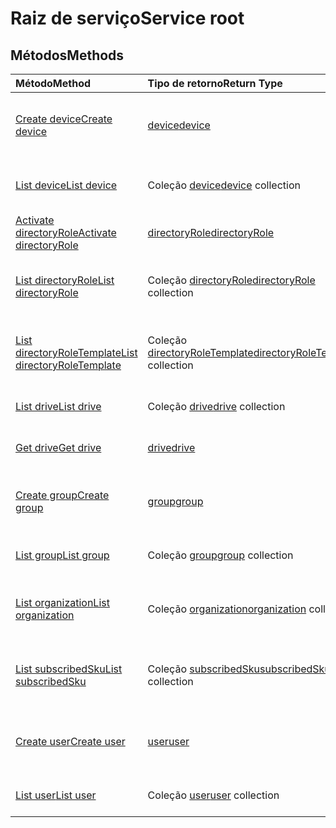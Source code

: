 # <a name="service-root"></a><span data-ttu-id="c7c18-101">Raiz de serviço</span><span class="sxs-lookup"><span data-stu-id="c7c18-101">Service root</span></span>


## <a name="methods"></a><span data-ttu-id="c7c18-102">Métodos</span><span class="sxs-lookup"><span data-stu-id="c7c18-102">Methods</span></span>



| <span data-ttu-id="c7c18-103">Método</span><span class="sxs-lookup"><span data-stu-id="c7c18-103">Method</span></span>           | <span data-ttu-id="c7c18-104">Tipo de retorno</span><span class="sxs-lookup"><span data-stu-id="c7c18-104">Return Type</span></span>    |<span data-ttu-id="c7c18-105">Descrição</span><span class="sxs-lookup"><span data-stu-id="c7c18-105">Description</span></span>|
|:---------------|:--------|:----------|
|[<span data-ttu-id="c7c18-106">Create device</span><span class="sxs-lookup"><span data-stu-id="c7c18-106">Create device</span></span>](../api/device_post_devices.md) |[<span data-ttu-id="c7c18-107">device</span><span class="sxs-lookup"><span data-stu-id="c7c18-107">device</span></span>](device.md)| <span data-ttu-id="c7c18-108">Crie um novo dispositivo postando na coleção de dispositivos.</span><span class="sxs-lookup"><span data-stu-id="c7c18-108">Create a new device by posting to the devices collection.</span></span>|
|[<span data-ttu-id="c7c18-109">List device</span><span class="sxs-lookup"><span data-stu-id="c7c18-109">List device</span></span>](../api/device_list.md) | <span data-ttu-id="c7c18-110">Coleção [device](device.md)</span><span class="sxs-lookup"><span data-stu-id="c7c18-110">[device](device.md) collection</span></span> |<span data-ttu-id="c7c18-111">Obtenha a coleção de objetos de dispositivos.</span><span class="sxs-lookup"><span data-stu-id="c7c18-111">Get device object collection.</span></span> |
|[<span data-ttu-id="c7c18-112">Activate directoryRole</span><span class="sxs-lookup"><span data-stu-id="c7c18-112">Activate directoryRole</span></span>](../api/directoryrole_post_directoryroles.md) | [<span data-ttu-id="c7c18-113">directoryRole</span><span class="sxs-lookup"><span data-stu-id="c7c18-113">directoryRole</span></span>](directoryrole.md) |<span data-ttu-id="c7c18-114">Ative uma função de diretório.</span><span class="sxs-lookup"><span data-stu-id="c7c18-114">Activate a directory role.</span></span> |
|[<span data-ttu-id="c7c18-115">List directoryRole</span><span class="sxs-lookup"><span data-stu-id="c7c18-115">List directoryRole</span></span>](../api/directoryrole_list.md) | <span data-ttu-id="c7c18-116">Coleção [directoryRole](directoryrole.md)</span><span class="sxs-lookup"><span data-stu-id="c7c18-116">[directoryRole](directoryrole.md) collection</span></span> |<span data-ttu-id="c7c18-117">Obtenha a coleção de objetos de directoryRole.</span><span class="sxs-lookup"><span data-stu-id="c7c18-117">Get directoryRole object collection.</span></span> |
|[<span data-ttu-id="c7c18-118">List directoryRoleTemplate</span><span class="sxs-lookup"><span data-stu-id="c7c18-118">List directoryRoleTemplate</span></span>](../api/directoryroletemplate_list.md) | <span data-ttu-id="c7c18-119">Coleção [directoryRoleTemplate](directoryroletemplate.md)</span><span class="sxs-lookup"><span data-stu-id="c7c18-119">[directoryRoleTemplate](directoryroletemplate.md) collection</span></span> |<span data-ttu-id="c7c18-120">Obtenha a coleção de objetos de directoryRoleTemplate.</span><span class="sxs-lookup"><span data-stu-id="c7c18-120">Get directoryRoleTemplate object collection.</span></span> |
|[<span data-ttu-id="c7c18-121">List drive</span><span class="sxs-lookup"><span data-stu-id="c7c18-121">List drive</span></span>](../api/drive_list.md) | <span data-ttu-id="c7c18-122">Coleção [drive](drive.md)</span><span class="sxs-lookup"><span data-stu-id="c7c18-122">[drive](drive.md) collection</span></span> |<span data-ttu-id="c7c18-123">Obtenha a coleção de objetos de unidades.</span><span class="sxs-lookup"><span data-stu-id="c7c18-123">Get drive object collection.</span></span> |
|[<span data-ttu-id="c7c18-124">Get drive</span><span class="sxs-lookup"><span data-stu-id="c7c18-124">Get drive</span></span>](../api/drive_get.md) | [<span data-ttu-id="c7c18-125">drive</span><span class="sxs-lookup"><span data-stu-id="c7c18-125">drive</span></span>](drive.md)  |<span data-ttu-id="c7c18-126">Obtenha as propriedades do objeto drive.</span><span class="sxs-lookup"><span data-stu-id="c7c18-126">Get drive object properties.</span></span> |
|[<span data-ttu-id="c7c18-127">Create group</span><span class="sxs-lookup"><span data-stu-id="c7c18-127">Create group</span></span>](../api/group_post_groups.md) |[<span data-ttu-id="c7c18-128">group</span><span class="sxs-lookup"><span data-stu-id="c7c18-128">group</span></span>](group.md)| <span data-ttu-id="c7c18-129">Crie um novo grupo postando na coleção de grupos.</span><span class="sxs-lookup"><span data-stu-id="c7c18-129">Create a new group by posting to the groups collection.</span></span>|
|[<span data-ttu-id="c7c18-130">List group</span><span class="sxs-lookup"><span data-stu-id="c7c18-130">List group</span></span>](../api/group_list.md) | <span data-ttu-id="c7c18-131">Coleção [group](group.md)</span><span class="sxs-lookup"><span data-stu-id="c7c18-131">[group](group.md) collection</span></span> |<span data-ttu-id="c7c18-132">Obtenha a coleção de objetos de grupos.</span><span class="sxs-lookup"><span data-stu-id="c7c18-132">Get group object collection.</span></span> |
|[<span data-ttu-id="c7c18-133">List organization</span><span class="sxs-lookup"><span data-stu-id="c7c18-133">List organization</span></span>](../api/organization_get.md) | <span data-ttu-id="c7c18-134">Coleção [organization](organization.md)</span><span class="sxs-lookup"><span data-stu-id="c7c18-134">[organization](organization.md) collection</span></span> |<span data-ttu-id="c7c18-135">Obtenha a coleção de objetos de organizações.</span><span class="sxs-lookup"><span data-stu-id="c7c18-135">Get organization object collection.</span></span> |
|[<span data-ttu-id="c7c18-136">List subscribedSku</span><span class="sxs-lookup"><span data-stu-id="c7c18-136">List subscribedSku</span></span>](../api/subscribedsku_list.md) | <span data-ttu-id="c7c18-137">Coleção [subscribedSku](subscribedsku.md)</span><span class="sxs-lookup"><span data-stu-id="c7c18-137">[subscribedSku](subscribedsku.md) collection</span></span> |<span data-ttu-id="c7c18-138">Obtenha a coleção de objetos de subscribedSku.</span><span class="sxs-lookup"><span data-stu-id="c7c18-138">Get subscribedSku object collection.</span></span> |
|[<span data-ttu-id="c7c18-139">Create user</span><span class="sxs-lookup"><span data-stu-id="c7c18-139">Create user</span></span>](../api/user_post_users.md) |[<span data-ttu-id="c7c18-140">user</span><span class="sxs-lookup"><span data-stu-id="c7c18-140">user</span></span>](user.md)| <span data-ttu-id="c7c18-141">Crie um novo usuário postando na coleção de usuários.</span><span class="sxs-lookup"><span data-stu-id="c7c18-141">Create a new user by posting to the users collection.</span></span>|
|[<span data-ttu-id="c7c18-142">List user</span><span class="sxs-lookup"><span data-stu-id="c7c18-142">List user</span></span>](../api/user_list.md) | <span data-ttu-id="c7c18-143">Coleção [user](user.md)</span><span class="sxs-lookup"><span data-stu-id="c7c18-143">[user](user.md) collection</span></span> |<span data-ttu-id="c7c18-144">Obtenha a coleção de objetos de usuários.</span><span class="sxs-lookup"><span data-stu-id="c7c18-144">Get user object collection.</span></span> |

<!-- uuid: 8fcb5dbc-d5aa-4681-8e31-b001d5168d79
2015-10-25 14:57:30 UTC -->
<!-- {
  "type": "#page.annotation",
  "description": "Service root",
  "keywords": "",
  "section": "documentation",
  "tocPath": ""
}-->
